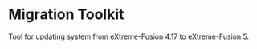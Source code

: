 Migration Toolkit
=================

Tool for updating system from eXtreme-Fusion 4.17 to eXtreme-Fusion 5.
